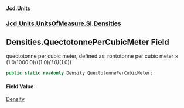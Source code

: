 #### [Jcd.Units](index.md 'index')
### [Jcd.Units.UnitsOfMeasure.SI](Jcd.Units.UnitsOfMeasure.SI.md 'Jcd.Units.UnitsOfMeasure.SI').[Densities](Densities.md 'Jcd.Units.UnitsOfMeasure.SI.Densities')

## Densities.QuectotonnePerCubicMeter Field

quectotonne per cubic meter, defined as: rontotonne per cubic meter × (1.0/1000.0)/((1.0)*(1.0)*(1.0))

```csharp
public static readonly Density QuectotonnePerCubicMeter;
```

#### Field Value
[Density](Density.md 'Jcd.Units.UnitTypes.Density')